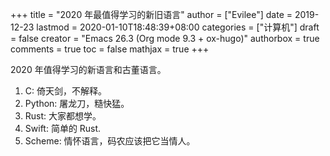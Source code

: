 +++
title = "2020 年最值得学习的新旧语言"
author = ["Evilee"]
date = 2019-12-23
lastmod = 2020-01-10T18:48:39+08:00
categories = ["计算机"]
draft = false
creator = "Emacs 26.3 (Org mode 9.3 + ox-hugo)"
authorbox = true
comments = true
toc = false
mathjax = true
+++

2020 年值得学习的新语言和古董语言。
<!--more-->

1.  C: 倚天剑，不解释。
2.  Python: 屠龙刀，糙快猛。
3.  Rust: 大家都想学。
4.  Swift: 简单的 Rust.
5.  Scheme: 情怀语言，码农应该把它当情人。
